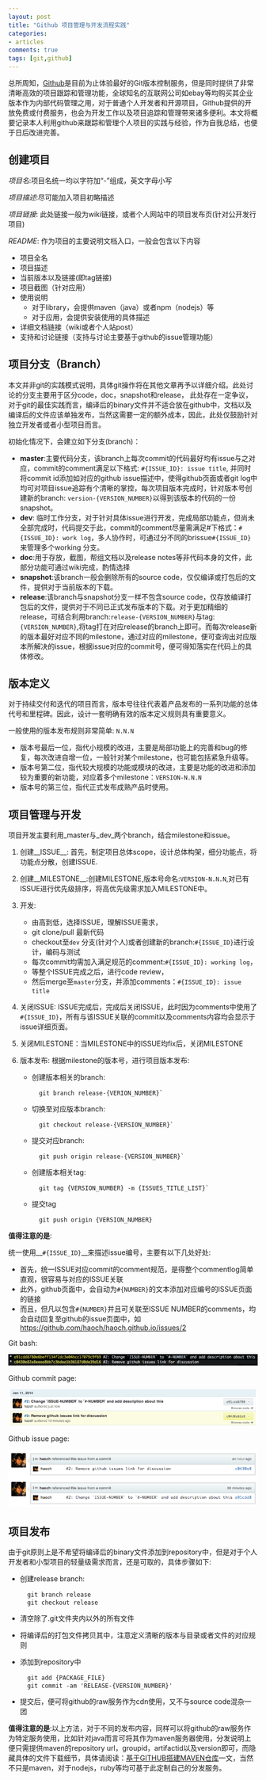 ```yaml
---
layout: post
title: "Github 项目管理与开发流程实践"
categories:
- articles
comments: true
tags: [git,github]
---
```


总所周知，[Github](http://github.com)是目前为止体验最好的Git版本控制服务，但是同时提供了非常清晰高效的项目跟踪和管理功能，全球知名的互联网公司如ebay等均购买其企业版本作为内部代码管理之用，对于普通个人开发者和开源项目，Github提供的开放免费或付费服务，也会为开发工作以及项目追踪和管理带来诸多便利。本文将概要记录本人利用github来跟踪和管理个人项目的实践与经验，作为自我总结，也便于日后改进完善。

创建项目
------
_项目名_:项目名统一均以字符加“-”组成，英文字母小写

_项目描述_:尽可能加入项目初略描述

_项目链接_: 此处链接一般为wiki链接，或者个人网站中的项目发布页(针对公开发行项目)

_README_: 作为项目的主要说明文档入口，一般会包含以下内容

* 项目全名
* 项目描述
* 当前版本以及链接(即tag链接)
* 项目截图（针对应用）
* 使用说明
	- 对于library，会提供maven（java）或者npm（nodejs）等
	- 对于应用，会提供安装使用的具体描述
* 详细文档链接（wiki或者个人站post）
* 支持和讨论链接（支持与讨论主要基于github的issue管理功能）

项目分支（Branch）
---------------
本文并非git的实践模式说明，具体git操作将在其他文章再予以详细介绍。此处讨论的分支主要用于区分code，doc，snapshot和release，
此处存在一定争议，对于git的最佳实践而言，编译后的binary文件并不适合放在github中，文档以及编译后的文件应该单独发布，当然这需要一定的额外成本，因此，此处仅鼓励针对独立开发者或者小型项目而言。

初始化情况下，会建立如下分支(branch)：

* __master__:主要代码分支，该branch上每次commit的代码最好均有issue与之对应，commit的comment满足以下格式: `#{ISSUE_ID}: issue title`, 并同时将commit id添加如对应的github issue描述中，使得github页面或者git log中均可对项目issue追踪有个清晰的掌控，每次项目版本完成时，针对版本号创建新的branch: `version-{VERSION_NUMBER}`以得到该版本的代码的一份snapshot。
* __dev__: 临时工作分支，对于针对具体issue进行开发，完成局部功能点，但尚未全部完成时，代码提交于此，commit的comment尽量需满足#下格式：`#{ISSUE_ID}: work log`，多人协作时，可通过分不同的brissue`#{ISSUE_ID}`来管理多个working 分支。
* __doc__:用于存放，截图，帮组文档以及release notes等非代码本身的文件，此部分功能可通过wiki完成，酌情选择
* __snapshot__:该branch一般会删除所有的source code，仅仅编译或打包后的文件，提供对于当前版本的下载。
* __release__:该branch与snapshot分支一样不包含source code，仅存放编译打包后的文件，提供对于不同已正式发布版本的下载。对于更加精细的release，可结合利用branch:`release-{VERSION_NUMBER}`与tag: `{VERSION_NUMBER}`,将tag打在对应release的branch上即可。而每次release新的版本最好对应不同的milestone，通过对应的milestone，便可查询出对应版本所解决的issue，根据issue对应的commit号，便可得知落实在代码上的具体修改。


版本定义
-------
对于持续交付和迭代的项目而言，版本号往往代表着产品发布的一系列功能的总体代号和里程碑。因此，设计一套明确有效的版本定义规则具有重要意义。

一般使用的版本发布规则非常简单: `N.N.N`

* 版本号最后一位，指代小规模的改进，主要是局部功能上的完善和bug的修复，每次改进自增一位，一般针对某个milestone，也可能包括紧急升级等。
* 版本号第二位，指代较大规模的功能或模块的改进，主要是功能的改进和添加较为重要的新功能，对应着多个milestone：`VERSION-N.N.N`
* 版本号的第三位，指代正式发布成熟产品时使用。

项目管理与开发
-----------
项目开发主要利用_master与_dev_两个branch，结合milestone和issue。

1. 创建__ISSUE__: 首先，制定项目总体scope，设计总体构架，细分功能点，将功能点分散，创建ISSUE.

2. 创建__MILESTONE__:创建MILESTONE,版本号命名:`VERSION-N.N.N`,对已有ISSUE进行优先级排序，将高优先级需求加入MILESTONE中。

3. 开发: 
	* 由高到低，选择ISSUE，理解ISSUE需求，
	* git clone/pull 最新代码
	* checkout至`dev` 分支(针对个人)或者创建新的branch:`#{ISSUE_ID}`进行设计，编码与测试
	* 每次commit均需加入满足规范的comment:`#{ISSUE_ID}: working log`，
	* 等整个ISSUE完成之后，进行code review，
	* 然后merge至`master`分支，并添加comments：`#{ISSUE_ID}: issue title`
4. 关闭ISSUE: ISSUE完成后，完成后关闭ISSUE，此时因为comments中使用了`#{ISSUE_ID}`，所有与该ISSUE关联的commit以及comments内容均会显示于issue详细页面。 
5. 关闭MILESTONE：当MILESTONE中的ISSUE均fix后，关闭MILESTONE
6. 版本发布: 根据milestone的版本号，进行项目版本发布:
	- 创建版本相关的branch:

			git branch release-{VERION_NUMBER}`
	
	- 切换至对应版本branch: 
	
			git checkout release-{VERSION_NUMBER}`
	
	- 提交对应branch:
		
			git push origin release-{VERSION_NUMBER}`
		
	- 创建版本相关tag:
		
			git tag {VERSION_NUMBER} -m {ISSUES_TITLE_LIST}`

	- 提交tag
		
			git push origin {VERSION_NUMBER}

__值得注意的是__: 

统一使用__`#{ISSUE_ID}`__来描述issue编号，主要有以下几处好处:

* 首先，统一ISSUE对应commit的comment规范，是得整个commentlog简单直观，很容易与对应的ISSUE关联
* 此外，github页面中，会自动为`#{NUMBER}`的文本添加对应编号的ISSUE页面的链接
* 而且，但凡以包含`#{NUMBER}`并且可关联至ISSUE NUMBER的comments，均会自动回复至github的issue页面中，如 <https://github.com/haoch/haoch.github.io/issues/2>

Git bash:

![git-log](/images/screenshot/git-log.png)

Github commit page:

[![github-commit](/images/screenshot/github-commit.png)](https://github.com/haoch/haoch.github.io/commits/master)

Github issue page:

[![github-issue](/images/screenshot/github-issue.png)](https://github.com/haoch/haoch.github.io/issues/2)

项目发布
-------
由于git原则上是不希望将编译后的binary文件添加到repository中，但是对于个人开发者和小型项目的轻量级需求而言，还是可取的，具体步骤如下:

* 创建release branch:
	
		git branch release
		git checkout release
		
* 清空除了.git文件夹内以外的所有文件
* 将编译后的打包文件拷贝其中，注意定义清晰的版本与目录或者文件的对应规则
* 添加到repository中
	
		git add {PACKAGE_FILE}
		git commit -am 'RELEASE-{VERSION_NUMBER}'
* 提交后，便可将github的raw服务作为cdn使用，又不与source code混杂一团

__值得注意的是__:以上方法，对于不同的发布内容，同样可以将github的raw服务作为特定服务使用，比如针对java而言可将其作为maven服务器使用，分发说明上便只需提供maven的repository url，groupid，artifactid以及version即可，而隐藏具体的文件下载细节，具体请阅读：[基于GITHUB搭建MAVEN仓库](http://haoch.me/articles/build-maven-repo-on-github.html)一文，当然不只是maven，对于nodejs，ruby等均可基于此定制自己的分发服务。


